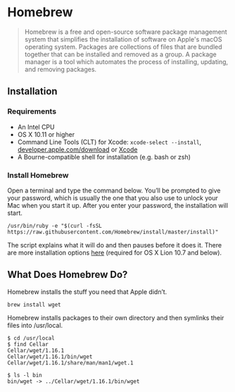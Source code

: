 # Homebrew

> Homebrew is a free and open-source software package management system that simplifies the installation of software on Apple's macOS operating system. Packages are collections of files that are bundled together that can be installed and removed as a group. A package manager is a tool which automates the process of installing, updating, and removing packages.

## Installation

### Requirements

* An Intel CPU
* OS X 10.11 or higher
* Command Line Tools \(CLT\) for Xcode: `xcode-select --install`, [developer.apple.com/download](https://developer.apple.com/download/) or [Xcode](https://itunes.apple.com/us/app/xcode/id497799835)
* A Bourne-compatible shell for installation \(e.g. bash or zsh\)

### Install Homebrew

Open a terminal and type the command below. You’ll be prompted to give your password, which is usually the one that you also use to unlock your Mac when you start it up. After you enter your password, the installation will start.

```text
/usr/bin/ruby -e "$(curl -fsSL https://raw.githubusercontent.com/Homebrew/install/master/install)"
```

The script explains what it will do and then pauses before it does it. There are more installation options [here](https://docs.brew.sh/Installation) \(required for OS X Lion 10.7 and below\).

## What Does Homebrew Do?

Homebrew installs the stuff you need that Apple didn’t.

```text
brew install wget
```

Homebrew installs packages to their own directory and then symlinks their files into /usr/local.

```text
$ cd /usr/local
$ find Cellar
Cellar/wget/1.16.1
Cellar/wget/1.16.1/bin/wget
Cellar/wget/1.16.1/share/man/man1/wget.1

$ ls -l bin
bin/wget -> ../Cellar/wget/1.16.1/bin/wget
```

